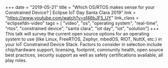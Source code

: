 +++
date = "2019-05-21"
title = "Which OS/RTOS makes sense for your Constrained Device? | Eclipse IoT Day Santa Clara 2019"
link = "https://www.youtube.com/watch?v=sf46bJF5_UY"
link_class  = "eclipsefdn-video"
tags = [ "video", "os", "operating system", "real-time", "rtos", "constrained device", "santa clara", "iot day", "iot", "solution"]
+++
This talk will survey the current open source options for an operating system to use (like Linux, FreeRTOS, Zephyr, mbedOS, RIOT, NuttX, etc.) in your IoT Constrained Device Stack. Factors to consider in selection include chip/hardware support, licensing, footprint, community health, open source best practices, security support as well as safety certifications available, all play roles.